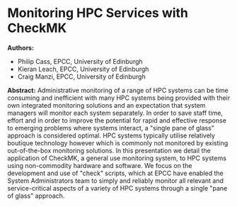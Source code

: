 # Monitoring HPC Services with CheckMK

**Authors:**
* Philip Cass, EPCC, University of Edinburgh
* Kieran Leach, EPCC, University of Edinburgh
* Craig Manzi, EPCC, University of Edinburgh

**Abstract:**
Administrative monitoring of a range of HPC systems can be time consuming and inefficient with many HPC systems being provided with their own integrated monitoring solutions and an expectation that system managers will monitor each system separately. In order to save staff time, effort and in order to improve the potential for rapid and effective response to emerging problems where systems interact, a "single pane of glass" approach is considered optimal. HPC systems typically utilise relatively boutique technology however which is commonly not monitored by existing out-of-the-box monitoring solutions. In this presentation we detail the application of CheckMK, a general use monitoring system, to HPC systems using non-commodity hardware and software. We focus on the development and use of "check" scripts, which at EPCC have enabled the System Administrators team to simply and reliably monitor all relevant and service-critical aspects of a variety of HPC systems through a single "pane of glass" approach.
